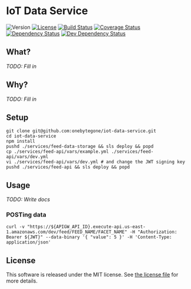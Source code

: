 # IoT Data Service

![Version](https://img.shields.io/github/package-json/v/onebytegone/iot-data-service.svg?style=flat)
[![License](https://img.shields.io/github/license/onebytegone/iot-data-service.svg)](./LICENSE)
[![Build Status](https://travis-ci.com/onebytegone/iot-data-service.svg?branch=master)](https://travis-ci.com/onebytegone/iot-data-service)
[![Coverage Status](https://coveralls.io/repos/github/onebytegone/iot-data-service/badge.svg?branch=master)](https://coveralls.io/github/onebytegone/iot-data-service?branch=master)
[![Dependency Status](https://david-dm.org/onebytegone/iot-data-service.svg)](https://david-dm.org/onebytegone/iot-data-service)
[![Dev Dependency Status](https://david-dm.org/onebytegone/iot-data-service/dev-status.svg)](https://david-dm.org/onebytegone/iot-data-service#info=devDependencies&view=table)

## What?

_TODO: Fill in_

## Why?

_TODO: Fill in_

## Setup

```
git clone git@github.com:onebytegone/iot-data-service.git
cd iot-data-service
npm install
pushd ./services/feed-data-storage && sls deploy && popd
cp ./services/feed-api/vars/example.yml ./services/feed-api/vars/dev.yml
vi ./services/feed-api/vars/dev.yml # and change the JWT signing key
pushd ./services/feed-api && sls deploy && popd
```

## Usage

_TODO: Write docs_

### POSTing data

```
curl -v "https://${APIGW_API_ID}.execute-api.us-east-1.amazonaws.com/dev/feed/FEED_NAME/FACET_NAME" -H "Authorization: Bearer ${JWT}" --data-binary '{ "value": 5 }' -H 'Content-Type: application/json'
```

## License

This software is released under the MIT license. See [the license
file](LICENSE) for more details.
